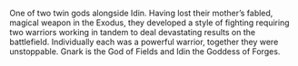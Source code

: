 One of two twin gods alongside Idin. Having lost their mother’s fabled, magical weapon in the Exodus, they developed a style of fighting requiring two warriors working in tandem to deal devastating results on the battlefield. Individually each was a powerful warrior, together they were unstoppable. Gnark is the God of Fields and Idin the Goddess of Forges.